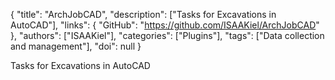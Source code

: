 {
  "title": "ArchJobCAD",
  "description": ["Tasks for Excavations in AutoCAD"],
  "links": {
    "GitHub": "https://github.com/ISAAKiel/ArchJobCAD"
  },
  "authors": ["ISAAKiel"],
  "categories": ["Plugins"],
  "tags": ["Data collection and management"],
  "doi": null
}

<!-- Generated by csv2md.R – do not edit by hand -->

Tasks for Excavations in AutoCAD